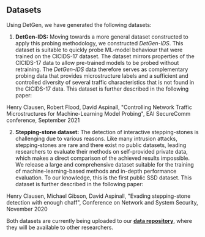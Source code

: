 ## Datasets

Using DetGen, we have generated the following datasets:

1. **DetGen-IDS:**
Moving towards a more general dataset constructed to apply this probing methodology, we constructed *DetGen-IDS*. This dataset is suitable to quickly probe ML-model behaviour that were trained on the CICIDS-17 dataset. The dataset mirrors properties of the CICIDS-17 data to allow pre-trained models to be probed without retraining. The *DetGen-IDS* data therefore serves as complementary probing data that provides microstructure labels and a sufficient and controlled diversity of several traffic characteristics that is not found in the CICIDS-17 data.
This dataset is further described in the following paper: 

Henry Clausen, Robert Flood, David Aspinall, "Controlling Network Traffic Microstructures for Machine-Learning Model Probing", EAI SecureComm conference, September 2021


2. **Stepping-stone dataset:**
The detection of interactive stepping-stones is challenging due to various reasons. Like many intrusion attacks, stepping-stones are rare and there exist no public datasets, leading researchers to evaluate their methods on self-provided private data, which makes a direct comparison of the achieved results impossible. We release a large and comprehensive dataset suitable for the training of machine-learning-based methods and in-depth performance evaluation. To our knowledge, this is the first public SSD dataset.
This dataset is further described in the following paper: 

Henry Clausen, Michael Gibson, David Aspinall, "Evading stepping-stone detection with enough chaff", Conference on Network and System Security, November 2020

Both datasets are currently being uploaded to our [**data repository**](https://groups.inf.ed.ac.uk/security/detgen/), where they will be available to other researchers. 

